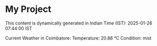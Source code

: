 # My Project

This content is dynamically generated in Indian Time (IST): 2025-01-26 07:44:00 IST


Current Weather in Coimbatore:
Temperature: 20.88 °C
Condition: mist
